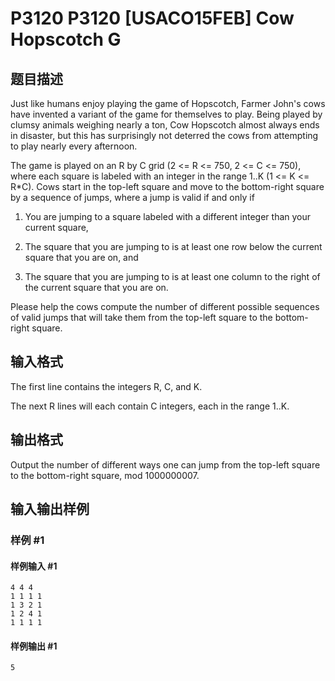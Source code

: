 # P3120 P3120 [USACO15FEB] Cow Hopscotch G

## 题目描述

Just like humans enjoy playing the game of Hopscotch, Farmer John's cows have invented a variant of the game for themselves to play.  Being played by clumsy animals weighing nearly a ton, Cow Hopscotch almost always ends in disaster, but this has surprisingly not deterred the cows from attempting to play nearly every afternoon.

The game is played on an R by C grid (2 <= R <= 750, 2 <= C <= 750), where each square is labeled with an integer in the range 1..K (1 <= K <= R\*C).  Cows start in the top-left square and move to the bottom-right square by a sequence of jumps, where a jump is valid if and only if

1) You are jumping to a square labeled with a different integer than your current square,

2) The square that you are jumping to is at least one row below the current square that you are on, and

3) The square that you are jumping to is at least one column to the right of the current square that you are on.

Please help the cows compute the number of different possible sequences of valid jumps that will take them from the top-left square to the bottom-right square.

## 输入格式

The first line contains the integers R, C, and K.

The next R lines will each contain C integers, each in the range 1..K.

## 输出格式

Output the number of different ways one can jump from the top-left square to the bottom-right square, mod 1000000007.

## 输入输出样例

### 样例 #1

#### 样例输入 #1

```
4 4 4 
1 1 1 1 
1 3 2 1 
1 2 4 1 
1 1 1 1
```

#### 样例输出 #1

```
5
```
